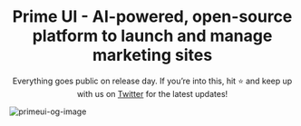<h1 align="center">Prime UI - AI-powered, open-source platform to launch and manage marketing sites</h1>
  
<p align="center">Everything goes public on release day. If you’re into this, hit ⭐ and keep up with us on <a href="https://x.com/primeuicom">Twitter</a> for the latest updates!</p>

![primeui-og-image](https://github.com/user-attachments/assets/a391b678-b6aa-4789-9741-f89e1eb99707)
